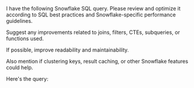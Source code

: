 I have the following Snowflake SQL query. Please review and optimize it according to SQL best practices and Snowflake-specific performance guidelines.

Suggest any improvements related to joins, filters, CTEs, subqueries, or functions used.

If possible, improve readability and maintainability.

Also mention if clustering keys, result caching, or other Snowflake features could help.

Here's the query:
